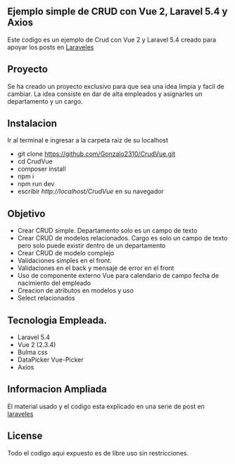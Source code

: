 ## Ejemplo simple de CRUD con Vue 2, Laravel 5.4 y Axios
Este codigo es un ejemplo de Crud con Vue 2 y Laravel 5.4 creado para apoyar los posts en [Laraveles](http://www.laraveles.com)

## Proyecto
Se ha creado un proyecto exclusivo para que sea una idea limpia y facil de cambiar.
La idea consiste en dar de alta empleados y asignarles un departamento y un cargo.

## Instalacion
Ir al terminal e ingresar a la carpeta raiz de su localhost

- git clone https://github.com/Gonzalo2310/CrudVue.git
- cd CrudVue
- composer install
- npm i
- npm run dev
- escribir _http://localhost/CrudVue_ en su navegador


## Objetivo
- Crear CRUD simple. Departamento solo es un campo de texto
- Crear CRUD de modelos relacionados. Cargo es solo un campo de texto pero solo puede existir dentro de un departamento
- Crear CRUD de modelo complejo
- Validaciones simples en el front.
- Validaciones en el back y mensaje de error en el front
- Uso de componente externo Vue para calendario de campo fecha de nacimiento del empleado
- Creacion de atributos en modelos y uso
- Select relacionados

## Tecnologia Empleada.
- Laravel 5.4
- Vue 2 (2.3.4) 
- Bulma css
- DataPicker Vue-Picker
- Axios

## Informacion Ampliada

El material usado y el codigo esta explicado en una serie de post en [laraveles](http://www.laraveles.com/)

## License

Todo el codigo aqui expuesto es de libre uso sin restricciones.
